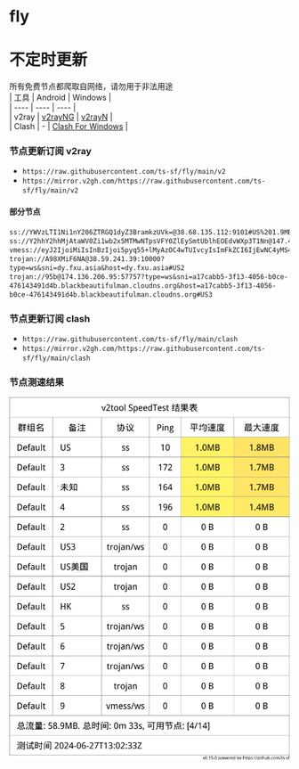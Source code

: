 # fly
# 不定时更新
所有免费节点都爬取自网络，请勿用于非法用途  
|  工具  | Android  | Windows  |  
|  ----  | ----   | ----  |  
| v2ray  | [v2rayNG](https://github.com/2dust/v2rayNG/releases) | [v2rayN](https://github.com/2dust/v2rayN/releases) |  
| Clash  | - | [Clash For Windows](https://github.com/2dust/clashN/releases) | 
  
### 节点更新订阅  v2ray
- `https://raw.githubusercontent.com/ts-sf/fly/main/v2`  
- `https://mirror.v2gh.com/https://raw.githubusercontent.com/ts-sf/fly/main/v2`  

#### 部分节点  
``` 
ss://YWVzLTI1Ni1nY206ZTRGQ1dyZ3BramkzUVk=@38.68.135.112:9101#US%201.9MB%2Fs
ss://Y2hhY2hhMjAtaWV0Zi1wb2x5MTMwNTpsVFY0ZlEySmtUblhEOEdvWXp3T1Nn@147.45.50.104:22195#%E6%9C%AA%E7%9F%A52
vmess://eyJ2IjoiMiIsInBzIjoi5pyq55+lMyAzOC4wTUIvcyIsImFkZCI6IjEwNC4yMS43NC4yMzkiLCJwb3J0IjoiNDQzIiwiaWQiOiJhMTY1NWY1MS0xZTIwLTRhOTItOGExMS1iN2NhMzBhN2EzNTMiLCJhaWQiOiIwIiwic2N5IjoiYXV0byIsIm5ldCI6IndzIiwidHlwZSI6IiIsImhvc3QiOiJhZnJobXMwNy54Zml4ZWRmbG9hdC5jZmQiLCJwYXRoIjoiL2xpbmt3cyIsInRscyI6InRscyIsInNuaSI6ImFmcmhtczA3LnhmaXhlZGZsb2F0LmNmZCIsInRlc3RfbmFtZSI6IjMifQ==
trojan://A98XMiF6NA@38.59.241.39:10000?type=ws&sni=dy.fxu.asia&host=dy.fxu.asia#US2
trojan://95b@174.136.206.95:57757?type=ws&sni=a17cabb5-3f13-4056-b0ce-476143491d4b.blackbeautifulman.cloudns.org&host=a17cabb5-3f13-4056-b0ce-476143491d4b.blackbeautifulman.cloudns.org#US3
```
### 节点更新订阅  clash
- `https://raw.githubusercontent.com/ts-sf/fly/main/clash`  
- `https://mirror.v2gh.com/https://raw.githubusercontent.com/ts-sf/fly/main/clash`  

### 节点测速结果
![image](traffic.png)
